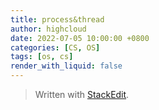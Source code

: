 ```yaml
---
title: process&thread
author: highcloud
date: 2022-07-05 10:00:00 +0800
categories: [CS, OS]
tags: [os, cs]
render_with_liquid: false
---
```


<blockquote>
<p>Written with <a href="https://stackedit.io/">StackEdit</a>.</p>
</blockquote>

